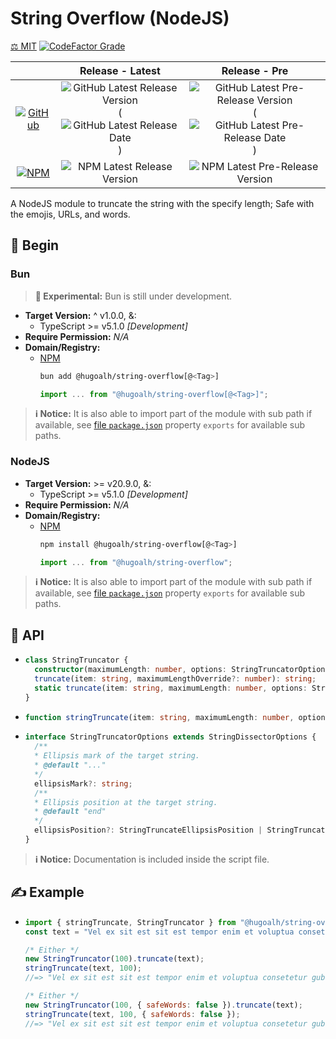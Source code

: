 # String Overflow (NodeJS)

[⚖️ MIT](./LICENSE.md)
[![CodeFactor Grade](https://img.shields.io/codefactor/grade/github/hugoalh-studio/string-overflow-nodejs?label=Grade&logo=codefactor&logoColor=ffffff&style=flat-square "CodeFactor Grade")](https://www.codefactor.io/repository/github/hugoalh-studio/string-overflow-nodejs)

|  | **Release - Latest** | **Release - Pre** |
|:-:|:-:|:-:|
| [![GitHub](https://img.shields.io/badge/GitHub-181717?logo=github&logoColor=ffffff&style=flat-square "GitHub")](https://github.com/hugoalh-studio/string-overflow-nodejs) | ![GitHub Latest Release Version](https://img.shields.io/github/release/hugoalh-studio/string-overflow-nodejs?sort=semver&label=&style=flat-square "GitHub Latest Release Version") (![GitHub Latest Release Date](https://img.shields.io/github/release-date/hugoalh-studio/string-overflow-nodejs?label=&style=flat-square "GitHub Latest Release Date")) | ![GitHub Latest Pre-Release Version](https://img.shields.io/github/release/hugoalh-studio/string-overflow-nodejs?include_prereleases&sort=semver&label=&style=flat-square "GitHub Latest Pre-Release Version") (![GitHub Latest Pre-Release Date](https://img.shields.io/github/release-date-pre/hugoalh-studio/string-overflow-nodejs?label=&style=flat-square "GitHub Latest Pre-Release Date")) |
| [![NPM](https://img.shields.io/badge/NPM-CB3837?logo=npm&logoColor=ffffff&style=flat-square "NPM")](https://www.npmjs.com/package/@hugoalh/string-overflow) | ![NPM Latest Release Version](https://img.shields.io/npm/v/@hugoalh/string-overflow/latest?label=&style=flat-square "NPM Latest Release Version") | ![NPM Latest Pre-Release Version](https://img.shields.io/npm/v/@hugoalh/string-overflow/pre?label=&style=flat-square "NPM Latest Pre-Release Version") |

A NodeJS module to truncate the string with the specify length; Safe with the emojis, URLs, and words.

## 🔰 Begin

### Bun

> **🧪 Experimental:** Bun is still under development.

- **Target Version:** ^ v1.0.0, &:
  - TypeScript >= v5.1.0 *\[Development\]*
- **Require Permission:** *N/A*
- **Domain/Registry:**
  - [NPM](https://www.npmjs.com/package/@hugoalh/string-overflow)
    ```sh
    bun add @hugoalh/string-overflow[@<Tag>]
    ```
    ```js
    import ... from "@hugoalh/string-overflow[@<Tag>]";
    ```

> **ℹ️ Notice:** It is also able to import part of the module with sub path if available, see [file `package.json`](./package.json) property `exports` for available sub paths.

### NodeJS

- **Target Version:** >= v20.9.0, &:
  - TypeScript >= v5.1.0 *\[Development\]*
- **Require Permission:** *N/A*
- **Domain/Registry:**
  - [NPM](https://www.npmjs.com/package/@hugoalh/string-overflow)
    ```sh
    npm install @hugoalh/string-overflow[@<Tag>]
    ```
    ```js
    import ... from "@hugoalh/string-overflow";
    ```

> **ℹ️ Notice:** It is also able to import part of the module with sub path if available, see [file `package.json`](./package.json) property `exports` for available sub paths.

## 🧩 API

- ```ts
  class StringTruncator {
    constructor(maximumLength: number, options: StringTruncatorOptions = {}): StringTruncator;
    truncate(item: string, maximumLengthOverride?: number): string;
    static truncate(item: string, maximumLength: number, options: StringTruncatorOptions = {}): string;
  }
  ```
- ```ts
  function stringTruncate(item: string, maximumLength: number, options: StringTruncatorOptions = {}): string;
  ```
- ```ts
  interface StringTruncatorOptions extends StringDissectorOptions {
    /**
    * Ellipsis mark of the target string.
    * @default "..."
    */
    ellipsisMark?: string;
    /**
    * Ellipsis position at the target string.
    * @default "end"
    */
    ellipsisPosition?: StringTruncateEllipsisPosition | StringTruncateEllipsisPositionStringify;
  }
  ```

> **ℹ️ Notice:** Documentation is included inside the script file.

## ✍️ Example

- ```js
  import { stringTruncate, StringTruncator } from "@hugoalh/string-overflow";
  const text = "Vel ex sit est sit est tempor enim et voluptua consetetur gubergren gubergren ut. Amet dolores sit. Duo iriure vel dolore illum diam. Ea vero diam diam tincidunt molestie elitr te sed nisl ut vulputate tincidunt accusam sit sed. Amet sea dolore rebum amet accusam labore dolor no sadipscing labore. Sit erat sit sed voluptua tempor sit ea dolor et.";

  /* Either */
  new StringTruncator(100).truncate(text);
  stringTruncate(text, 100);
  //=> "Vel ex sit est sit est tempor enim et voluptua consetetur gubergren gubergren ut. Amet dolores ..."

  /* Either */
  new StringTruncator(100, { safeWords: false }).truncate(text);
  stringTruncate(text, 100, { safeWords: false });
  //=> "Vel ex sit est sit est tempor enim et voluptua consetetur gubergren gubergren ut. Amet dolores si..."
  ```
